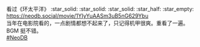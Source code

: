 <p>看过《环太平洋》 :star_solid: :star_solid: :star_solid: :star_half: :star_empty: <br /><a href="https://neodb.social/movie/1YIyYuAASm3uB5nG629Ybu" target="_blank" rel="nofollow noopener" translate="no"><span class="invisible">https://</span><span class="ellipsis">neodb.social/movie/1YIyYuAASm3</span><span class="invisible">uB5nG629Ybu</span></a><br />当年在电影院看的，一点剧情都想不起来了，只记得机甲很爽。重看了一遍。BGM 挺不错。<br /><a href="https://e5n.cc/tags/NeoDB" class="mention hashtag" rel="tag">#<span>NeoDB</span></a></p>